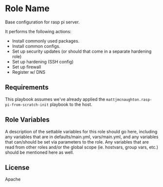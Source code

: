 Role Name
=========

Base configuration for rasp pi server.

It performs the following actions:

- Install commonly used packages.
- Install common configs.
- Set up security updates (or should that come in a separate hardening role)
- Set up hardening (SSH config)
- Set up firewall
- Register w/ DNS

Requirements
------------

This playbook assumes we've already applied the
`mattjmcnaughton.rasp-pi-from-scratch-init` playbook to the host.

Role Variables
--------------

A description of the settable variables for this role should go here, including any variables that are in defaults/main.yml, vars/main.yml, and any variables that can/should be set via parameters to the role. Any variables that are read from other roles and/or the global scope (ie. hostvars, group vars, etc.) should be mentioned here as well.

License
-------

Apache
